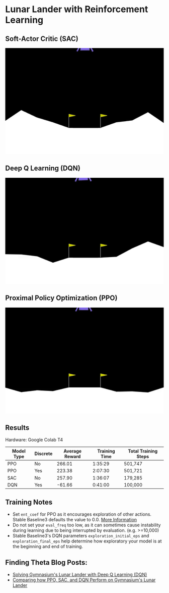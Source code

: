 # Lunar Lander with Reinforcement Learning

## Soft-Actor Critic (SAC)

![](/Images/sac_lunar_lander.gif)

## Deep Q Learning (DQN)

![](/Images/dqn_lunar_lander.gif)

## Proximal Policy Optimization (PPO)

![](/Images/ppo_lunar_lander.gif)

## Results
Hardware: Google Colab T4

| Model Type | Discrete | Average Reward| Training Time | Total Training Steps |
|------------|----------|---------------|---------------|----------------------|
| PPO        | No       | 266.01        | 1:35:29       | 501,747              |
| PPO        | Yes      | 223.38        | 2:07:30       | 501,721              |
| SAC        | No       | 257.90        | 1:36:07       | 179,285              |
| DQN        | Yes      | -61.66        | 0:41:00       | 100,000              |

## Training Notes
- Set `ent_coef` for PPO as it encourages exploration of other actions. Stable Baseline3 defaults the value to 0.0. [More Information](https://www.youtube.com/watch?v=1ppslywmIPs)
- Do not set your `eval_freq` too low, as it can sometimes cause instability during learning due to being interrupted by evaluation. (e.g. >=10,000)
- Stable Baseline3's DQN parameters `exploration_initial_eps` and `exploration_final_eps` help determine how exploratory your model is at the beginning and end of training.

## Finding Theta Blog Posts: 
- [Solving Gymnasium's Lunar Lander with Deep Q Learning (DQN)](https://www.findingtheta.com/blog/solving-gymnasiums-lunar-lander-with-deep-q-learning-dqn)
- [Comparing how PPO, SAC, and DQN Perform on Gymnasium's Lunar Lander](https://www.findingtheta.com/blog/comparing-how-ppo-sac-and-dqn-perform-on-gymnasiums-lunar-lander)
